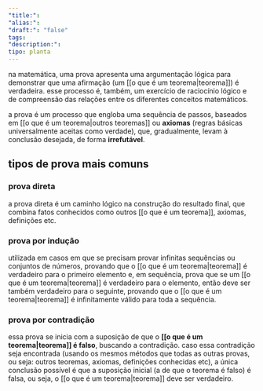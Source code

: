 ```yaml
---
"title:": 
"alias:": 
"draft:": "false"
tags: 
"description:": 
tipo: planta
---
```

na matemática, uma prova apresenta uma argumentação lógica para demonstrar que uma afirmação (um [[o que é um teorema|teorema]]) é verdadeira. esse processo é, também, um exercício de raciocínio lógico e de compreensão das relações entre os diferentes conceitos matemáticos.

a prova é um processo que engloba uma sequência de passos, baseados em [[o que é um teorema|outros teoremas]] ou **axiomas** (regras básicas universalmente aceitas como verdade), que, gradualmente, levam à conclusão desejada, de forma **irrefutável**.

## tipos de prova mais comuns
### prova direta
a prova direta é um caminho lógico na construção do resultado final, que combina fatos conhecidos como outros [[o que é um teorema]], axiomas, definições etc.
### prova por indução
utilizada em casos em que se precisam provar infinitas sequências ou conjuntos de números, provando que o [[o que é um teorema|teorema]] é verdadeiro para o primeiro elemento e, em sequência, prova que se um [[o que é um teorema|teorema]] é verdadeiro para o elemento, então deve ser também verdadeiro para o seguinte, provando que o [[o que é um teorema|teorema]] é infinitamente válido para toda a sequência.
### prova por contradição
essa prova se inicia com a suposição de que o **[[o que é um teorema|teorema]] é falso**, buscando a contradição. caso essa contradição seja encontrada (usando os mesmos métodos que todas as outras provas, ou seja: outros teoremas, axiomas, definições conhecidas etc), a única conclusão possível é que a suposição inicial (a de que o teorema é falso) é falsa, ou seja, o [[o que é um teorema|teorema]] deve ser verdadeiro.